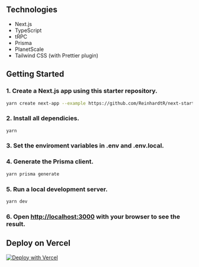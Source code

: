 ## Technologies

- Next.js
- TypeScript
- tRPC
- Prisma
- PlanetScale
- Tailwind CSS (with Prettier plugin)

## Getting Started

### 1. Create a Next.js app using this starter repository.

```bash
yarn create next-app --example https://github.com/ReinhardtR/next-starter-reinhardt
```

### 2. Install all dependicies.

```bash
yarn
```

### 3. Set the enviroment variables in **.env** and **.env.local**.

### 4. Generate the Prisma client.

```bash
yarn prisma generate
```

### 5. Run a local development server.

```bash
yarn dev
```

### 6. Open [http://localhost:3000](http://localhost:3000) with your browser to see the result.

## Deploy on Vercel

[![Deploy with Vercel](https://vercel.com/button)](https://vercel.com/new/git/external?repository-url=https://github.com/ReinhardtR/next-starter-reinhardt)
